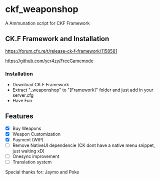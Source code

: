 # ckf_weaponshop
A Ammunation script for CKF Framework

## CK.F Framework and Installation
https://forum.cfx.re/t/release-ck-f-framework/1158581

https://github.com/ycr4zy/FreeGamemode

### Installation
- Download CK.F Framework
- Extract "_weaponshop" to "[Framework]" folder and just add in your server.cfg
- Have Fun

## Features
- [x] Buy Weapons
- [x] Weapon Customization
- [x] Payment (WIP)
- [ ] Remove NativeUI dependencie (CK dont have a native menu snippet, just waiting xD)
- [ ] Onesync improvement
- [ ] Translation system

Special thanks for: Jaymo and Poke
